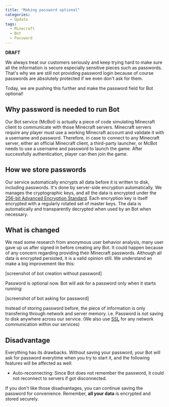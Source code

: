 ```yaml
---
title: "Making password optional"
categories:
  - Update
tags:
  - Minecraft
  - Bot
  - Password
---
```


**DRAFT**

We always treat our customers seriously and keep trying hard to make sure all the information is secure especially sensitive pieces such as passwords.
That's why we are still not providing password login because of course passwords are absolutely protected if we even don't ask for them.

Today, we are pushing this further and make the password field for Bot optional!

## Why password is needed to run Bot

Our Bot service (McBot) is actually a piece of code simulating Minecraft client to communicate with those Minecraft servers.
Minecraft servers require any player must use a working Minecraft account and validate it with a username and password.
Therefore, in case to connect to any Minecraft server, either an official Minecraft client, a third-party launcher, or McBot needs to use a username and password to launch the game. After successfully authentication, player can then join the game.

## How we store passwords

Our service automatically encrypts all data before it is written to disk, including passwords. It's done by server-side encryption automatically. We manages the cryptographic keys, and all the data is encrypted under the [256-bit Advanced Encryption Standard](https://en.wikipedia.org/wiki/Advanced_Encryption_Standard). Each encryption key is itself encrypted with a regularly rotated set of master keys. The data is automatically and transparently decrypted when used by an Bot when necessary.

## What is changed

We read some research from anonymous user behavior analysis, many user gave up us after signed in before creating any Bot. It could happen because of any concern regarding providing their Minecraft passwords. Although all data is encrypted persisted, it is a valid opinion still. We understand an make a big improvement like this:

[screenshot of bot creation without password]

Password is optional now. Bot will ask for a password only when it starts running:

[screenshot of bot asking for password]

Instead of storing password before, the piece of information is only transfering through network and server memory. i.e. Password is not saving to disk anywhere across our service. (We also use [SSL](https://en.wikipedia.org/wiki/HTTPS) for any network communication within our services)

## Disadvantage

Everything has its drawbacks. Without saving your password, your Bot will ask for password everytime when you try to start it, and the following features will be affected as well:
- Auto-reconnecting: Since Bot does not remember the password, it could not reconnect to servers if got disconnected.

If you don't like those disadvantages, you can continue saving the password for convenience. Remember, **all your data** is encrypted and stored securely.
